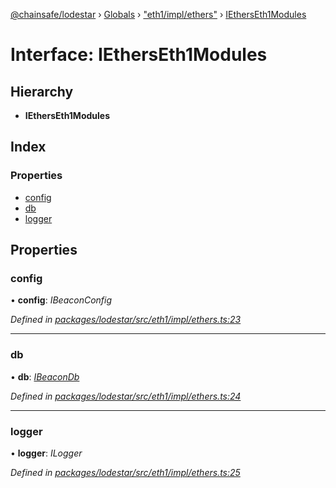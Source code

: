 [@chainsafe/lodestar](../README.md) › [Globals](../globals.md) › ["eth1/impl/ethers"](../modules/_eth1_impl_ethers_.md) › [IEthersEth1Modules](_eth1_impl_ethers_.ietherseth1modules.md)

# Interface: IEthersEth1Modules

## Hierarchy

* **IEthersEth1Modules**

## Index

### Properties

* [config](_eth1_impl_ethers_.ietherseth1modules.md#config)
* [db](_eth1_impl_ethers_.ietherseth1modules.md#db)
* [logger](_eth1_impl_ethers_.ietherseth1modules.md#logger)

## Properties

###  config

• **config**: *IBeaconConfig*

*Defined in [packages/lodestar/src/eth1/impl/ethers.ts:23](https://github.com/ChainSafe/lodestar/blob/bbe465408/packages/lodestar/src/eth1/impl/ethers.ts#L23)*

___

###  db

• **db**: *[IBeaconDb](_db_api_beacon_interface_.ibeacondb.md)*

*Defined in [packages/lodestar/src/eth1/impl/ethers.ts:24](https://github.com/ChainSafe/lodestar/blob/bbe465408/packages/lodestar/src/eth1/impl/ethers.ts#L24)*

___

###  logger

• **logger**: *ILogger*

*Defined in [packages/lodestar/src/eth1/impl/ethers.ts:25](https://github.com/ChainSafe/lodestar/blob/bbe465408/packages/lodestar/src/eth1/impl/ethers.ts#L25)*
